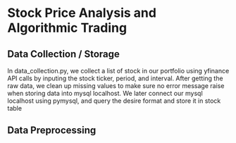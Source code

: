 # Stock Price Analysis and Algorithmic Trading

## Data Collection / Storage
In data_collection.py, we collect a list of stock in our portfolio using yfinance API calls by inputing the stock ticker, period, and interval. 
After getting the raw data, we clean up missing values to make sure no error message raise when storing data into mysql localhost.
We later connect our mysql localhost using pymysql, and query the desire format and store it in stock table

## Data Preprocessing


